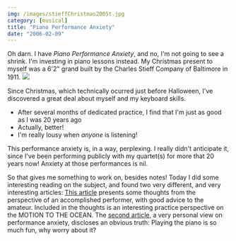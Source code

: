 ```yaml
---
img: /images/stieffChristmas2005t.jpg
category: [musical]
title: "Piano Performance Anxiety"
date: "2006-02-09"
---
```


Oh darn. I have _Piano Performance Anxiety_, and no, I'm not going to see a shrink. I'm investing in piano lessons instead. My Christmas present to myself was a 6'2" grand built by the Charles Stieff Company of Baltimore in 1911. ![](/images/stieffChristmas2005t.jpg)  
  
Since Christmas, which technically ocurred just before Halloween, I've discovered a great deal about myself and my keyboard skills.

- After several months of dedicated practice, I find that I'm just as good as I was 20 years ago
- Actually, better!
- I'm really lousy when _anyone_ is listening!

This performance anxiety is, in a way, perplexing. I really didn't anticipate it, since I've been performing publicly with my quartet(s) for more that 20 years now! Anxiety at those performances is nil.  
  
So that gives me something to work on, besides notes! Today I did some interesting reading on the subject, and found two very different, and very interesting articles: [This article](http://pianoeducation.org/pnotperf.html) presents some thoughts from the perspective of an accomplished performer, with good advice to the amateur. Included in the thoughts is an interesting practice perspective on the MOTION TO THE OCEAN. The [second article](http://www.unconservatory.org/articles/confessions.html), a very personal view on performance anxiety, discloses an obvious truth: Playing the piano is so much fun, why worry about it?
